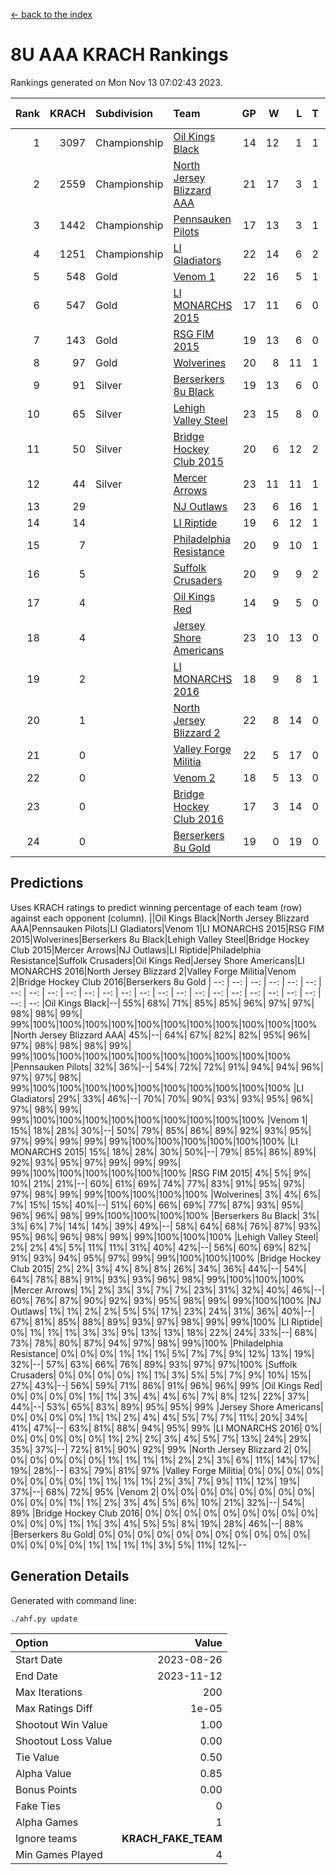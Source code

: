 [<- back to the index](readme.md)
# 8U AAA KRACH Rankings
Rankings generated on Mon Nov 13 07:02:43 2023.

Rank|KRACH|Subdivision|Team|GP|W|L|T|OTW|OTL|SoS|Exp Wins|Win Diff
---:|---:|:---|:---|---:|---:|---:|---:|---:|---:|---:|---:|---:
1|3097|Championship|[Oil Kings Black](https://gamesheetstats.com/seasons/3659/teams/140206/schedule)|14|12|1|1|1|0|497|13.3|-0.0
2|2559|Championship|[North Jersey Blizzard AAA](https://gamesheetstats.com/seasons/3659/teams/140205/schedule)|21|17|3|1|0|0|647|18.3|-0.0
3|1442|Championship|[Pennsauken Pilots](https://gamesheetstats.com/seasons/3659/teams/140208/schedule)|17|13|3|1|0|0|574|14.3|-0.0
4|1251|Championship|[LI Gladiators](https://gamesheetstats.com/seasons/3659/teams/140201/schedule)|22|14|6|2|0|0|1066|15.8|-0.0
5|548|Gold|[Venom 1](https://gamesheetstats.com/seasons/3659/teams/140213/schedule)|22|16|5|1|1|1|571|17.3|-0.0
6|547|Gold|[LI MONARCHS 2015](https://gamesheetstats.com/seasons/3659/teams/140198/schedule)|17|11|6|0|0|0|745|11.8|-0.0
7|143|Gold|[RSG FIM 2015](https://gamesheetstats.com/seasons/3659/teams/140210/schedule)|19|13|6|0|0|1|400|13.8|-0.0
8|97|Gold|[Wolverines](https://gamesheetstats.com/seasons/3659/teams/140215/schedule)|20|8|11|1|0|0|889|9.3|-0.0
9|91|Silver|[Berserkers 8u Black](https://gamesheetstats.com/seasons/3659/teams/140192/schedule)|19|13|6|0|0|0|147|13.9|0.0
10|65|Silver|[Lehigh Valley Steel](https://gamesheetstats.com/seasons/3659/teams/140197/schedule)|23|15|8|0|1|0|329|15.8|-0.0
11|50|Silver|[Bridge Hockey Club 2015](https://gamesheetstats.com/seasons/3659/teams/140194/schedule)|20|6|12|2|0|2|566|7.8|-0.0
12|44|Silver|[Mercer Arrows](https://gamesheetstats.com/seasons/3659/teams/140202/schedule)|23|11|11|1|2|0|333|12.4|0.0
13|29||[NJ Outlaws](https://gamesheetstats.com/seasons/3659/teams/140203/schedule)|23|6|16|1|1|2|756|7.4|0.0
14|14||[LI Riptide](https://gamesheetstats.com/seasons/3659/teams/140200/schedule)|19|6|12|1|0|0|640|7.4|0.0
15|7||[Philadelphia Resistance](https://gamesheetstats.com/seasons/3659/teams/140209/schedule)|20|9|10|1|0|0|75|10.4|0.0
16|5||[Suffolk Crusaders](https://gamesheetstats.com/seasons/3659/teams/140211/schedule)|20|9|9|2|0|0|87|10.9|0.0
17|4||[Oil Kings Red](https://gamesheetstats.com/seasons/3659/teams/140207/schedule)|14|9|5|0|0|0|14|9.9|0.0
18|4||[Jersey Shore Americans](https://gamesheetstats.com/seasons/3659/teams/140196/schedule)|23|10|13|0|0|0|106|10.9|0.0
19|2||[LI MONARCHS 2016](https://gamesheetstats.com/seasons/3659/teams/140199/schedule)|18|9|8|1|1|0|14|10.4|0.0
20|1||[North Jersey Blizzard 2](https://gamesheetstats.com/seasons/3659/teams/140204/schedule)|22|8|14|0|1|1|21|8.9|0.0
21|0||[Valley Forge Militia](https://gamesheetstats.com/seasons/3659/teams/140212/schedule)|22|5|17|0|0|1|130|5.9|0.0
22|0||[Venom 2](https://gamesheetstats.com/seasons/3659/teams/140214/schedule)|18|5|13|0|0|0|5|5.9|0.0
23|0||[Bridge Hockey Club 2016](https://gamesheetstats.com/seasons/3659/teams/140195/schedule)|17|3|14|0|0|0|10|3.9|0.0
24|0||[Berserkers 8u Gold](https://gamesheetstats.com/seasons/3659/teams/140193/schedule)|19|0|19|0|0|0|9|0.9|0.0

## Predictions
Uses KRACH ratings to predict winning percentage of each team (row) against each opponent (column).
||Oil Kings Black|North Jersey Blizzard AAA|Pennsauken Pilots|LI Gladiators|Venom 1|LI MONARCHS 2015|RSG FIM 2015|Wolverines|Berserkers 8u Black|Lehigh Valley Steel|Bridge Hockey Club 2015|Mercer Arrows|NJ Outlaws|LI Riptide|Philadelphia Resistance|Suffolk Crusaders|Oil Kings Red|Jersey Shore Americans|LI MONARCHS 2016|North Jersey Blizzard 2|Valley Forge Militia|Venom 2|Bridge Hockey Club 2016|Berserkers 8u Gold
| --: | --: | --: | --: | --: | --: | --: | --: | --: | --: | --: | --: | --: | --: | --: | --: | --: | --: | --: | --: | --: | --: | --: | --: | --: 
|Oil Kings Black|--| 55%| 68%| 71%| 85%| 85%| 96%| 97%| 97%| 98%| 98%| 99%| 99%|100%|100%|100%|100%|100%|100%|100%|100%|100%|100%|100%
|North Jersey Blizzard AAA| 45%|--| 64%| 67%| 82%| 82%| 95%| 96%| 97%| 98%| 98%| 98%| 99%| 99%|100%|100%|100%|100%|100%|100%|100%|100%|100%|100%
|Pennsauken Pilots| 32%| 36%|--| 54%| 72%| 72%| 91%| 94%| 94%| 96%| 97%| 97%| 98%| 99%|100%|100%|100%|100%|100%|100%|100%|100%|100%|100%
|LI Gladiators| 29%| 33%| 46%|--| 70%| 70%| 90%| 93%| 93%| 95%| 96%| 97%| 98%| 99%| 99%|100%|100%|100%|100%|100%|100%|100%|100%|100%
|Venom 1| 15%| 18%| 28%| 30%|--| 50%| 79%| 85%| 86%| 89%| 92%| 93%| 95%| 97%| 99%| 99%| 99%| 99%|100%|100%|100%|100%|100%|100%
|LI MONARCHS 2015| 15%| 18%| 28%| 30%| 50%|--| 79%| 85%| 86%| 89%| 92%| 93%| 95%| 97%| 99%| 99%| 99%| 99%|100%|100%|100%|100%|100%|100%
|RSG FIM 2015|  4%|  5%|  9%| 10%| 21%| 21%|--| 60%| 61%| 69%| 74%| 77%| 83%| 91%| 95%| 97%| 97%| 98%| 99%| 99%|100%|100%|100%|100%
|Wolverines|  3%|  4%|  6%|  7%| 15%| 15%| 40%|--| 51%| 60%| 66%| 69%| 77%| 87%| 93%| 95%| 96%| 96%| 98%| 99%|100%|100%|100%|100%
|Berserkers 8u Black|  3%|  3%|  6%|  7%| 14%| 14%| 39%| 49%|--| 58%| 64%| 68%| 76%| 87%| 93%| 95%| 96%| 96%| 98%| 99%| 99%|100%|100%|100%
|Lehigh Valley Steel|  2%|  2%|  4%|  5%| 11%| 11%| 31%| 40%| 42%|--| 56%| 60%| 69%| 82%| 91%| 93%| 94%| 95%| 97%| 99%| 99%|100%|100%|100%
|Bridge Hockey Club 2015|  2%|  2%|  3%|  4%|  8%|  8%| 26%| 34%| 36%| 44%|--| 54%| 64%| 78%| 88%| 91%| 93%| 93%| 96%| 98%| 99%|100%|100%|100%
|Mercer Arrows|  1%|  2%|  3%|  3%|  7%|  7%| 23%| 31%| 32%| 40%| 46%|--| 60%| 76%| 87%| 90%| 92%| 93%| 95%| 98%| 99%| 99%|100%|100%
|NJ Outlaws|  1%|  1%|  2%|  2%|  5%|  5%| 17%| 23%| 24%| 31%| 36%| 40%|--| 67%| 81%| 85%| 88%| 89%| 93%| 97%| 98%| 99%| 99%|100%
|LI Riptide|  0%|  1%|  1%|  1%|  3%|  3%|  9%| 13%| 13%| 18%| 22%| 24%| 33%|--| 68%| 73%| 78%| 80%| 87%| 94%| 97%| 98%| 99%|100%
|Philadelphia Resistance|  0%|  0%|  0%|  1%|  1%|  1%|  5%|  7%|  7%|  9%| 12%| 13%| 19%| 32%|--| 57%| 63%| 66%| 76%| 89%| 93%| 97%| 97%|100%
|Suffolk Crusaders|  0%|  0%|  0%|  0%|  1%|  1%|  3%|  5%|  5%|  7%|  9%| 10%| 15%| 27%| 43%|--| 56%| 59%| 71%| 86%| 91%| 96%| 96%| 99%
|Oil Kings Red|  0%|  0%|  0%|  0%|  1%|  1%|  3%|  4%|  4%|  6%|  7%|  8%| 12%| 22%| 37%| 44%|--| 53%| 65%| 83%| 89%| 95%| 95%| 99%
|Jersey Shore Americans|  0%|  0%|  0%|  0%|  1%|  1%|  2%|  4%|  4%|  5%|  7%|  7%| 11%| 20%| 34%| 41%| 47%|--| 63%| 81%| 88%| 94%| 95%| 99%
|LI MONARCHS 2016|  0%|  0%|  0%|  0%|  0%|  0%|  1%|  2%|  2%|  3%|  4%|  5%|  7%| 13%| 24%| 29%| 35%| 37%|--| 72%| 81%| 90%| 92%| 99%
|North Jersey Blizzard 2|  0%|  0%|  0%|  0%|  0%|  0%|  1%|  1%|  1%|  1%|  2%|  2%|  3%|  6%| 11%| 14%| 17%| 19%| 28%|--| 63%| 79%| 81%| 97%
|Valley Forge Militia|  0%|  0%|  0%|  0%|  0%|  0%|  0%|  0%|  1%|  1%|  1%|  1%|  2%|  3%|  7%|  9%| 11%| 12%| 19%| 37%|--| 68%| 72%| 95%
|Venom 2|  0%|  0%|  0%|  0%|  0%|  0%|  0%|  0%|  0%|  0%|  0%|  1%|  1%|  2%|  3%|  4%|  5%|  6%| 10%| 21%| 32%|--| 54%| 89%
|Bridge Hockey Club 2016|  0%|  0%|  0%|  0%|  0%|  0%|  0%|  0%|  0%|  0%|  0%|  0%|  1%|  1%|  3%|  4%|  5%|  5%|  8%| 19%| 28%| 46%|--| 88%
|Berserkers 8u Gold|  0%|  0%|  0%|  0%|  0%|  0%|  0%|  0%|  0%|  0%|  0%|  0%|  0%|  0%|  0%|  1%|  1%|  1%|  1%|  3%|  5%| 11%| 12%|--

## Generation Details

Generated with command line:
```
./ahf.py update
```

| Option | Value |
| :----- | ----: |
| Start Date | 2023-08-26 |
| End Date | 2023-11-12 |
| Max Iterations | 200 |
| Max Ratings Diff | 1e-05 |
| Shootout Win Value | 1.00 |
| Shootout Loss Value | 0.00 |
| Tie Value | 0.50 |
| Alpha Value | 0.85 |
| Bonus Points | 0.00 |
| Fake Ties | 0 |
| Alpha Games | 1 |
| Ignore teams | __KRACH_FAKE_TEAM__ |
| Min Games Played | 4 |

